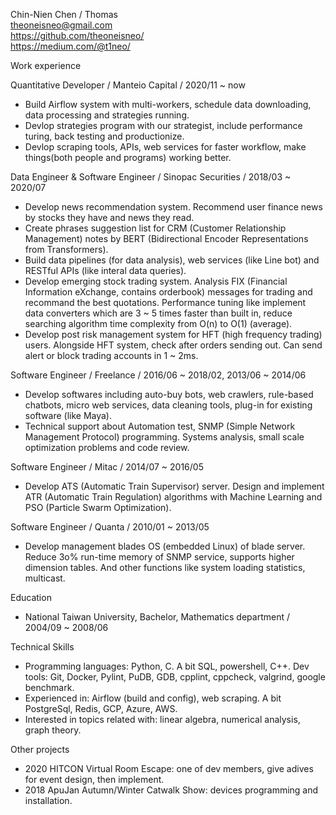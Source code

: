 Chin-Nien Chen / Thomas  
<theoneisneo@gmail.com>  
<https://github.com/theoneisneo/>  
<https://medium.com/@t1neo/>  


Work experience  

Quantitative Developer / Manteio Capital / 2020/11 ~ now  
* Build Airflow system with multi-workers, schedule data downloading, data processing and strategies running.  
* Devlop strategies program with our strategist, include performance turing, back testing and productionize.  
* Devlop scraping tools, APIs, web services for faster workflow, make things(both people and programs) working better.

Data Engineer & Software Engineer / Sinopac Securities / 2018/03 ~ 2020/07
* Develop news recommendation system. Recommend user finance news by stocks they have and news they read.  
* Create phrases suggestion list for CRM (Customer Relationship Management) notes by BERT (Bidirectional Encoder Representations from Transformers).
* Build data pipelines (for data analysis), web services (like Line bot) and RESTful APIs (like interal data queries).
* Develop emerging stock trading system. Analysis FIX (Financial Information eXchange, contains orderbook) messages for trading and recommand the best quotations. Performance tuning like implement data converters which are 3 ~ 5 times faster than built in, reduce searching algorithm time complexity from O(n) to O(1) (average).
* Develop post risk management system for HFT (high frequency trading) users. Alongside HFT system, check after orders sending out. Can send alert or block trading accounts in 1 ~ 2ms.  

Software Engineer / Freelance / 2016/06 ~ 2018/02, 2013/06 ~ 2014/06  
* Develop softwares including auto-buy bots, web crawlers, rule-based chatbots, micro web services, data cleaning tools, plug-in for existing software (like Maya).    
* Technical support about Automation test, SNMP (Simple Network Management Protocol) programming. Systems analysis, small scale optimization problems and code review.

Software Engineer / Mitac / 2014/07 ~ 2016/05  
* Develop ATS (Automatic Train Supervisor) server. Design and implement ATR (Automatic Train Regulation) algorithms with Machine Learning and PSO (Particle Swarm Optimization).

Software Engineer / Quanta / 2010/01 ~ 2013/05  
* Develop management blades OS (embedded Linux) of blade server. Reduce 3o% run-time memory of SNMP service, supports higher dimension tables. And other functions like system loading statistics, multicast.  
        
Education    
* National Taiwan University, Bachelor, Mathematics department  / 2004/09 ~ 2008/06

Technical Skills    
* Programming languages: Python, C. A bit SQL, powershell, C++. Dev tools: Git, Docker, Pylint, PuDB, GDB, cpplint, cppcheck, valgrind, google benchmark.  
* Experienced in: Airflow (build and config), web scraping. A bit PostgreSql, Redis, GCP, Azure, AWS.
* Interested in topics related with: linear algebra, numerical analysis, graph theory.  

Other projects
* 2020 HITCON Virtual Room Escape: one of dev members, give adives for event design, then implement.  
* 2018 ApuJan Autumn/Winter Catwalk Show: devices programming and installation.  


